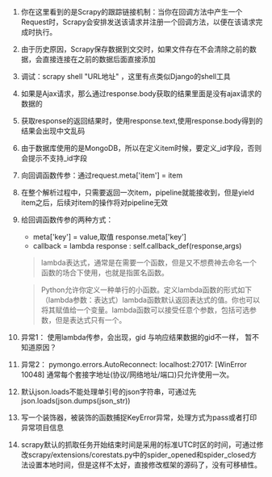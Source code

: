 1. 你在这里看到的是Scrapy的跟踪链接机制：当你在回调方法中产生一个Request时，Scrapy会安排发送该请求并注册一个回调方法，以便在该请求完成时执行。

2. 由于历史原因，Scrapy保存数据到文交时，如果文件存在不会清除之前的数据，会直接连接在之前的数据后面直接添加

3. 调试：scrapy shell "URL地址" ，这里有点类似Django的shell工具

4. 如果是Ajax请求，那么通过response.body获取的结果里面是没有ajax请求的数据的

5. 获取response的返回结果时，使用response.text,使用response.body得到的结果会出现中文乱码

6. 由于数据库使用的是MongoDB，所以在定义item时候，要定义_id字段，否则会提示不支持_id字段

7. 向回调函数传参：通过request.meta['item'] = item 

8. 在整个解析过程中，只需要返回一次item，pipeline就能接收到，但是yield item之后，后续对item的操作将对pipeline无效

9. 给回调函数传参的两种方式：
    - meta['key'] = value,取值 response.meta['key']
    - callback = lambda response : self.callback_def(response,args)
    > lambda表达式，通常是在需要一个函数，但是又不想费神去命名一个函数的场合下使用，也就是指匿名函数。
    
    > Python允许你定义一种单行的小函数。定义lambda函数的形式如下（lambda参数：表达式）lambda函数默认返回表达式的值。你也可以将其赋值给一个变量。lambda函数可以接受任意个参数，包括可选参数，但是表达式只有一个。
    
10. 异常1： 使用lambda传参，会出现，gid 与响应结果数据的gid不一样， 暂不知道原因？

11. 异常2： pymongo.errors.AutoReconnect: localhost:27017: [WinError 10048] 通常每个套接字地址(协议/网络地址/端口)只允许使用一次。

12. 默认json.loads不能处理单引号的json字符串，可通过先json.loads(json.dumps(json_str))

13. 写一个装饰器，被装饰的函数捕捉KeyError异常，处理方式为pass或者打印异常项目信息

14. scrapy默认的抓取任务开始结束时间是采用的标准UTC时区的时间，可通过修改scrapy/extensions/corestats.py中的spider_opened和spider_closed方法设置本地时间，但是这样不太好，直接修改框架的源码了，没有可移植性。